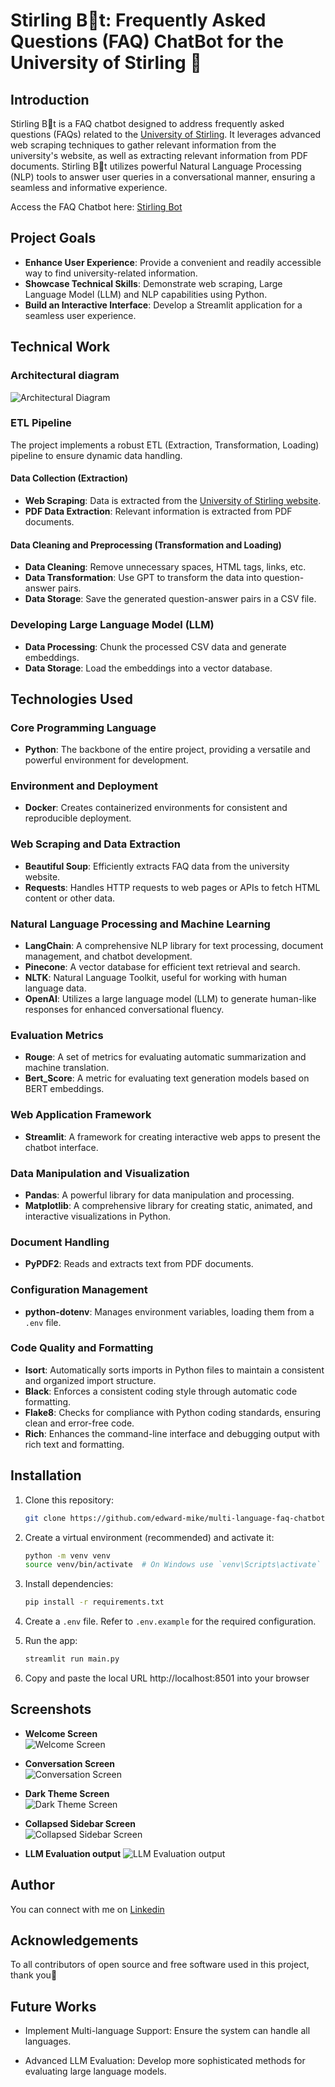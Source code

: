 # Stirling B🤖t: Frequently Asked Questions (FAQ) ChatBot for the University of Stirling 🚀

## Introduction

Stirling B🤖t is a FAQ chatbot designed to address frequently asked questions (FAQs) related to the [University of Stirling](https://stirling-bot.onrender.com). It leverages advanced web scraping techniques to gather relevant information from the university's website, as well as extracting relevant information from PDF documents. Stirling B🤖t utilizes powerful Natural Language Processing (NLP) tools to answer user queries in a conversational manner, ensuring a seamless and informative experience.

Access the FAQ Chatbot here: [Stirling Bot](https://stirling-bot.onrender.com)

## Project Goals

- **Enhance User Experience**: Provide a convenient and readily accessible way to find university-related information.
- **Showcase Technical Skills**: Demonstrate web scraping, Large Language Model (LLM) and NLP capabilities using Python.
- **Build an Interactive Interface**: Develop a Streamlit application for a seamless user experience.

## Technical Work

### Architectural diagram
![Architectural Diagram](screenshots/System-architecture-diagram.png)

### ETL Pipeline

The project implements a robust ETL (Extraction, Transformation, Loading) pipeline to ensure dynamic data handling.

#### Data Collection (Extraction)
- **Web Scraping**: Data is extracted from the [University of Stirling website](https://www.stir.ac.uk).
- **PDF Data Extraction**: Relevant information is extracted from PDF documents.

#### Data Cleaning and Preprocessing (Transformation and Loading)
- **Data Cleaning**: Remove unnecessary spaces, HTML tags, links, etc.
- **Data Transformation**: Use GPT to transform the data into question-answer pairs.
- **Data Storage**: Save the generated question-answer pairs in a CSV file.

### Developing Large Language Model (LLM)

- **Data Processing**: Chunk the processed CSV data and generate embeddings.
- **Data Storage**: Load the embeddings into a vector database.

## Technologies Used

### Core Programming Language
- **Python**: The backbone of the entire project, providing a versatile and powerful environment for development.

### Environment and Deployment
- **Docker**: Creates containerized environments for consistent and reproducible deployment.

### Web Scraping and Data Extraction
- **Beautiful Soup**: Efficiently extracts FAQ data from the university website.
- **Requests**: Handles HTTP requests to web pages or APIs to fetch HTML content or other data.

### Natural Language Processing and Machine Learning
- **LangChain**: A comprehensive NLP library for text processing, document management, and chatbot development.
- **Pinecone**: A vector database for efficient text retrieval and search.
- **NLTK**: Natural Language Toolkit, useful for working with human language data.
- **OpenAI**: Utilizes a large language model (LLM) to generate human-like responses for enhanced conversational fluency.

### Evaluation Metrics
- **Rouge**: A set of metrics for evaluating automatic summarization and machine translation.
- **Bert_Score**: A metric for evaluating text generation models based on BERT embeddings.

### Web Application Framework
- **Streamlit**: A framework for creating interactive web apps to present the chatbot interface.

### Data Manipulation and Visualization
- **Pandas**: A powerful library for data manipulation and processing.
- **Matplotlib**: A comprehensive library for creating static, animated, and interactive visualizations in Python.

### Document Handling
- **PyPDF2**: Reads and extracts text from PDF documents.

### Configuration Management
- **python-dotenv**: Manages environment variables, loading them from a `.env` file.

### Code Quality and Formatting
- **Isort**: Automatically sorts imports in Python files to maintain a consistent and organized import structure.
- **Black**: Enforces a consistent coding style through automatic code formatting.
- **Flake8**: Checks for compliance with Python coding standards, ensuring clean and error-free code.
- **Rich**: Enhances the command-line interface and debugging output with rich text and formatting.

## Installation

1. Clone this repository:
    ```bash
    git clone https://github.com/edward-mike/multi-language-faq-chatbot.git
    ```
2. Create a virtual environment (recommended) and activate it:
    ```bash
    python -m venv venv
    source venv/bin/activate  # On Windows use `venv\Scripts\activate`
    ```
3. Install dependencies:
    ```bash
    pip install -r requirements.txt
    ```
4. Create a `.env` file. Refer to `.env.example` for the required configuration.

5. Run the app:
    ```bash
    streamlit run main.py
    ```
6. Copy and paste the local URL http://localhost:8501 into your browser

## Screenshots

- **Welcome Screen**  
  ![Welcome Screen](screenshots/welcome_screen.png)

- **Conversation Screen**  
  ![Conversation Screen](screenshots/conversation_screen.png)

- **Dark Theme Screen**  
  ![Dark Theme Screen](screenshots/dark-theme.png)

- **Collapsed Sidebar Screen**  
  ![Collapsed Sidebar Screen](screenshots/collapse_sidebar.png)

- **LLM Evaluation output** 
  ![LLM Evaluation output](screenshots/sample-evaluation.png)

## Author
You can connect with me on [Linkedin](https://www.linkedin.com/in/edward-mike/)

## Acknowledgements
To all contributors of open source and free software used in this project, thank you👏

## Future Works
- Implement Multi-language Support: Ensure the system can handle all languages.

- Advanced LLM Evaluation: Develop more sophisticated methods for evaluating large language models.
